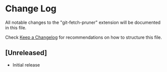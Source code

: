 # Change Log

All notable changes to the "git-fetch-pruner" extension will be documented in this file.

Check [Keep a Changelog](http://keepachangelog.com/) for recommendations on how to structure this file.

## [Unreleased]

- Initial release